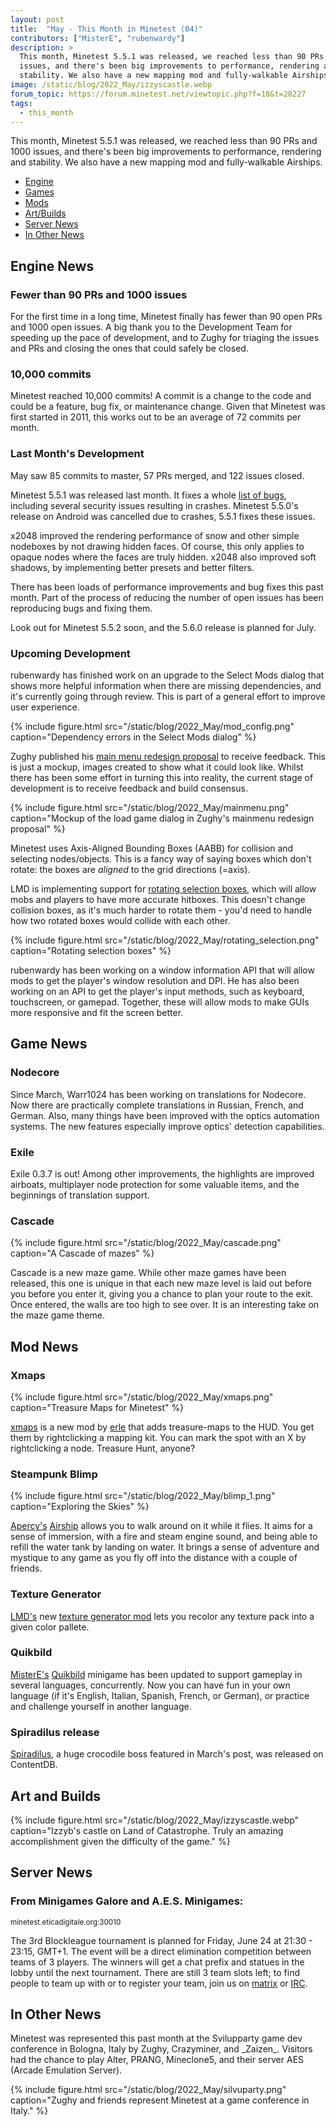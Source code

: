 ```yaml
---
layout: post
title:  "May - This Month in Minetest (04)"
contributors: ["MisterE", "rubenwardy"]
description: >
  This month, Minetest 5.5.1 was released, we reached less than 90 PRs and 1000
  issues, and there's been big improvements to performance, rendering and
  stability. We also have a new mapping mod and fully-walkable Airships.
image: /static/blog/2022_May/izzyscastle.webp
forum_topic: https://forum.minetest.net/viewtopic.php?f=18&t=28227
tags:
  - this_month
---
```


This month, Minetest 5.5.1 was released, we reached less than 90 PRs and 1000
issues, and there's been big improvements to performance, rendering and
stability. We also have a new mapping mod and fully-walkable Airships.

<!-- more -->

*  [Engine](#engine)
*  [Games](#games)
*  [Mods](#mods)
*  [Art/Builds](#art)
*  [Server News](#s-news)
*  [In Other News](#o-news)


## Engine News <a name="engine"></a>

### Fewer than 90 PRs and 1000 issues

For the first time in a long time, Minetest finally has fewer than 90 open PRs
and 1000 open issues. A big thank you to the Development Team for speeding up
the pace of development, and to Zughy for triaging the issues and PRs and
closing the ones that could safely be closed.

### 10,000 commits

Minetest reached 10,000 commits! A commit is a change to the code and could be
a feature, bug fix, or maintenance change. Given that Minetest was first started
in 2011, this works out to be an average of 72 commits per month.

### Last Month's Development

May saw 85 commits to master, 57 PRs merged, and 122 issues closed.

Minetest 5.5.1 was released last month. It fixes a whole
[list of bugs](https://dev.minetest.net/Changelog#5.5.0_.E2.86.92_5.5.1),
including several security issues resulting in crashes. Minetest 5.5.0's
release on Android was cancelled due to crashes, 5.5.1 fixes these issues.

x2048 improved the rendering performance of snow and other simple nodeboxes by
not drawing hidden faces. Of course, this only applies to opaque nodes where the
faces are truly hidden. x2048 also improved soft shadows, by implementing
better presets and better filters.

There has been loads of performance improvements and bug fixes this past month.
Part of the process of reducing the number of open issues has been reproducing
bugs and fixing them.

Look out for Minetest 5.5.2 soon, and the 5.6.0 release is planned
for July.

### Upcoming Development

rubenwardy has finished work on an upgrade to the Select Mods dialog that shows
more helpful information when there are missing dependencies, and it's currently
going through review. This is part of a general effort to improve user experience.

{% include figure.html src="/static/blog/2022_May/mod_config.png" caption="Dependency errors in the Select Mods dialog" %}

Zughy published his
[main menu redesign proposal](https://github.com/minetest/minetest/issues/6733#issuecomment-1130349592)
to receive feedback. This is just a mockup, images created to show what it could
look like. Whilst there has been some effort in turning this into reality, the
current stage of development is to receive feedback and build consensus.

{% include figure.html src="/static/blog/2022_May/mainmenu.png" caption="Mockup of the load game dialog in Zughy's mainmenu redesign proposal" %}

Minetest uses Axis-Aligned Bounding Boxes (AABB) for collision and selecting
nodes/objects. This is a fancy way of saying boxes which don't rotate: the boxes
are *aligned* to the grid directions (=axis).

LMD is implementing support for
[rotating selection boxes](https://github.com/minetest/minetest/pull/12379),
which will allow mobs and players to have more accurate hitboxes. This doesn't
change collision boxes, as it's much harder to rotate them - you'd need to
handle how two rotated boxes would collide with each other.

{% include figure.html src="/static/blog/2022_May/rotating_selection.png" caption="Rotating selection boxes" %}

rubenwardy has been working on a window information API that will allow mods to
get the player's window resolution and DPI. He has also been working on an API
to get the player's input methods, such as keyboard, touchscreen, or gamepad.
Together, these will allow mods to make GUIs more responsive and fit the screen
better.

## Game News <a name="games"></a>

### Nodecore
Since March, Warr1024 has been working on translations for Nodecore. Now there
are practically complete translations in Russian, French, and German. Also, many
things have been improved with the optics automation systems. The new features
especially improve optics' detection capabilities.

### Exile
Exile 0.3.7 is out! Among other improvements, the highlights are improved
airboats, multiplayer node protection for some valuable items, and the
beginnings of translation support.

### Cascade

{% include figure.html src="/static/blog/2022_May/cascade.png" caption="A Cascade of mazes" %}

Cascade is a new maze game. While other maze games have been released, this one
is unique in that each new maze level is laid out before you before you enter
it, giving you a chance to plan your route to the exit. Once entered, the walls
are too high to see over. It is an interesting take on the maze game theme.

## Mod News <a name="mods"></a>

### Xmaps
{% include figure.html src="/static/blog/2022_May/xmaps.png" caption="Treasure Maps for Minetest" %}

[xmaps](https://content.minetest.net/packages/erlehmann/xmaps/) is a new mod by [erle](https://content.minetest.net/users/erlehmann/) that adds treasure-maps to
the HUD. You get them by rightclicking a mapping kit. You can mark the spot with
an X by rightclicking a node. Treasure Hunt, anyone?

### Steampunk Blimp

{% include figure.html src="/static/blog/2022_May/blimp_1.png" caption="Exploring the Skies" %}

[Apercy's](https://content.minetest.net/users/apercy/)
[Airship](https://content.minetest.net/packages/apercy/steampunk_blimp/) allows
you to walk around on it while it flies. It aims for a sense of immersion, with
a fire and steam engine sound, and being able to refill the water tank by
landing on water. It brings a sense of adventure and mystique to any game as
you fly off into the distance with a couple of friends.

### Texture Generator
[LMD's](https://content.minetest.net/users/LMD/) new [texture generator
mod](https://content.minetest.net/packages/LMD/texgen/) lets you recolor any
texture pack into a given color pallete.

### Quikbild
[MisterE's](https://content.minetest.net/users/MisterE/)
[Quikbild](https://content.minetest.net/packages/MisterE/quikbild/) minigame has
been updated to support gameplay in several languages, concurrently. Now you can
have fun in your own language (if it's English, Italian, Spanish, French, or
German), or practice and challenge yourself in another language.

### Spiradilus release
[Spiradilus](https://content.minetest.net/packages/ElCeejo/spiradilus/),
a huge crocodile boss featured in March's post, was released on ContentDB.

## Art and Builds <a name="art"></a>

{% include figure.html src="/static/blog/2022_May/izzyscastle.webp" caption="Izzyb's castle on Land of Catastrophe. Truly an amazing accomplishment given the difficulty of the game." %}

## Server News <a name="s-news"></a>

### From Minigames Galore and A.E.S. Minigames:
<sub>minetest.eticadigitale.org:30010</sub>

The 3rd Blockleague tournament is planned for Friday, June 24 at 21:30 - 23:15,
GMT+1. The event will be a direct elimination competition between teams of 3
players. The winners will get a chat prefix and statues in the lobby until the
next tournament. There are still 3 team slots left; to find people to team up
with or to register your team, join us on
[matrix](https://matrix.to/#/#arcadeemulationserver:matrix.org) or
[IRC](https://kiwiirc.com/nextclient/irc.freeirc.org#minigames-discuss).

## In Other News <a name="o-news"></a>

Minetest was represented this past month at the Svilupparty game dev conference
in Bologna, Italy by Zughy, Crazyminer, and \_Zaizen\_. Visitors had the chance
to play Alter, PRANG, Mineclone5, and their server AES (Arcade Emulation
Server).

{% include figure.html src="/static/blog/2022_May/silvuparty.png" caption="Zughy and friends represent Minetest at a game conference in Italy." %}
